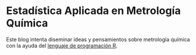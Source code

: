 
# Estadística Aplicada en Metrología Química

Este blog intenta diseminar ideas y pensamientos sobre metrología química con la ayuda del [lenguaje de programación R](https://cran.r-project.org/).
